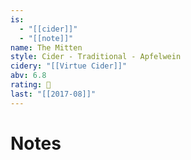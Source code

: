 ```yaml
---
is:
  - "[[cider]]"
  - "[[note]]"
name: The Mitten
style: Cider - Traditional - Apfelwein
cidery: "[[Virtue Cider]]"
abv: 6.8
rating: 🤞
last: "[[2017-08]]"
---
```

# Notes

